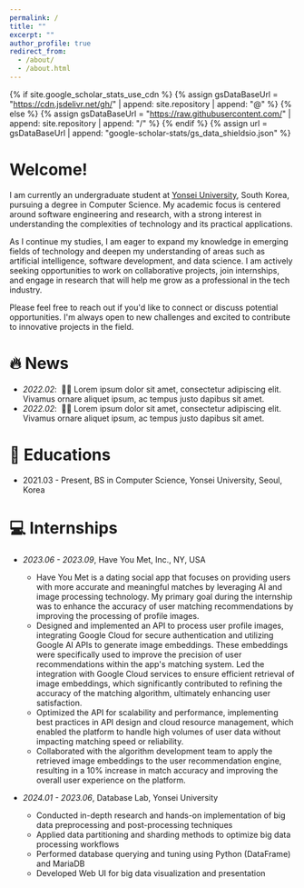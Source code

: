 ```yaml
---
permalink: /
title: ""
excerpt: ""
author_profile: true
redirect_from: 
  - /about/
  - /about.html
---
```


{% if site.google_scholar_stats_use_cdn %}
{% assign gsDataBaseUrl = "https://cdn.jsdelivr.net/gh/" | append: site.repository | append: "@" %}
{% else %}
{% assign gsDataBaseUrl = "https://raw.githubusercontent.com/" | append: site.repository | append: "/" %}
{% endif %}
{% assign url = gsDataBaseUrl | append: "google-scholar-stats/gs_data_shieldsio.json" %}

<span class='anchor' id='about-me'></span>
# Welcome! 

I am currently an undergraduate student at [Yonsei University](https://cs.yonsei.ac.kr/), South Korea, pursuing a degree in Computer Science. My academic focus is centered around software engineering and research, with a strong interest in understanding the complexities of technology and its practical applications.

As I continue my studies, I am eager to expand my knowledge in emerging fields of technology and deepen my understanding of areas such as artificial intelligence, software development, and data science. I am actively seeking opportunities to work on collaborative projects, join internships, and engage in research that will help me grow as a professional in the tech industry.

Please feel free to reach out if you'd like to connect or discuss potential opportunities. I'm always open to new challenges and excited to contribute to innovative projects in the field.

# 🔥 News
- *2022.02*: &nbsp;🎉🎉 Lorem ipsum dolor sit amet, consectetur adipiscing elit. Vivamus ornare aliquet ipsum, ac tempus justo dapibus sit amet. 
- *2022.02*: &nbsp;🎉🎉 Lorem ipsum dolor sit amet, consectetur adipiscing elit. Vivamus ornare aliquet ipsum, ac tempus justo dapibus sit amet. 

# 📖 Educations
- 2021.03 - Present, BS in Computer Science, Yonsei University, Seoul, Korea

# 💻 Internships
- *2023.06 - 2023.09*, Have You Met, Inc., NY, USA
  - Have You Met is a dating social app that focuses on providing users with more accurate and meaningful matches by leveraging AI and image processing technology. My primary goal during the internship was to enhance the accuracy of user matching recommendations by improving the processing of profile images.
  - Designed and implemented an API to process user profile images, integrating Google Cloud for secure authentication and utilizing Google AI APIs to generate image embeddings. These embeddings were specifically used to improve the precision of user recommendations within the app's matching system.
Led the integration with Google Cloud services to ensure efficient retrieval of image embeddings, which significantly contributed to refining the accuracy of the matching algorithm, ultimately enhancing user satisfaction.
  - Optimized the API for scalability and performance, implementing best practices in API design and cloud resource management, which enabled the platform to handle high volumes of user data without impacting matching speed or reliability.
  - Collaborated with the algorithm development team to apply the retrieved image embeddings to the user recommendation engine, resulting in a 10% increase in match accuracy and improving the overall user experience on the platform.
  
- *2024.01 - 2023.06*, Database Lab, Yonsei University
  - Conducted in-depth research and hands-on implementation of big data preprocessing and post-processing techniques
  - Applied data partitioning and sharding methods to optimize big data processing workflows
  - Performed database querying and tuning using Python (DataFrame) and MariaDB
  - Developed Web UI for big data visualization and presentation
